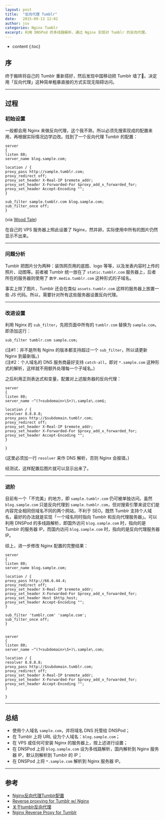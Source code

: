 ```yaml
---
layout: post
title:  "反向代理 Tumblr"
date:   2015-09-13 12:02
author: jsv
categories: Nginx Tumblr
excerpt: 利用 DNSPod 的多线路解析，通过 Nginx 实现对 Tumblr 的反向代理。
---
```


* content
{:toc}


## 序

终于搬砖将自己的 Tumblr 重新搭好，然后发现中国移动把 Tumblr 墙了👀。决定用「反向代理」这种简单粗暴直接的方式实现无阻碍访问。

---

## 过程

### 初始设置

一般都会用 Nginx 来做反向代理，这个我不熟，所以必须先搜索现成的配置来用，再根据实际情况边学边改。找到了一个反向代理 Tumblr 的配置：
<pre><code>server
{
listen 80;
server_name blog.sample.com;      

location / {
proxy_pass http://sample.tumblr.com;
proxy_redirect off;
proxy_set_header X-Real-IP $remote_addr;
proxy_set_header X-Forwarded-For $proxy_add_x_forwarded_for;
proxy_set_header Accept-Encoding "";
}

sub_filter sample.tumblr.com blog.sample.com;
sub_filter_once off;
}</code></pre>
(via [Wood Tale](http://adaromu.tumblr.com/post/33722081482/nginx反向代理tumblr配置))  
  
在自己的 VPS 服务器上照此设置了 Nginx，然并卵，实际使用中所有的图片仍然显示不出来。  

---

### 问题分析

Tumblr 把图片分为两种：装饰网页用的底图、logo 等等，以及发表内容时上传的照片、动图等。前者被 Tumblr 统一放在了 `static.tumblr.com` 服务器上，后者所在的服务器则使用了 `数字.media.tumblr.com` 这种形式的子域名。  

事实上除了图片，Tumblr 还会在类似 `assets.tumblr.com` 这样的服务器上放置一些 JS 代码。所以，需要针对所有这些服务器设置反向代理。

---

### 改进设置

利用 Nginx 的 `sub_filter`，先把页面中所有的 `tumblr.com` 替换为 `sample.com`，即添加这行：
<pre><code>sub_filter tumblr.com sample.com;</code></pre>
(注#1：并不是所有 Nginx 的版本都支持超过一个 `sub_filter`，所以请更新 Nginx 到最新版。)  
(注#2：个人域名的 DNS 服务商最好支持 `catch-all`，即对 `*.sample.com` 这种形式的解析，这样就不用额外处理每一个子域名。)  

之后利用正则表达式和变量，配置对上述服务器的反向代理：

    server
    {
    listen 80;
    server_name ~^(?<subdomain>\S+)\.sample\.com$;
    
    location / {
    resolver 8.8.8.8;
    proxy_pass http://$subdomain.tumblr.com;
    proxy_redirect off;
    proxy_set_header X-Real-IP $remote_addr;
    proxy_set_header X-Forwarded-For $proxy_add_x_forwarded_for;
    proxy_set_header Accept-Encoding "";
    }
    
    }

(这里必须加一行 `resolver` 来作 DNS 解析，否则 Nginx 会报错。)

经测试，这样配置后图片就可以显示出来了。

---

### 进阶

目前有一个「不完美」的地方，即 `sample.tumblr.com` 仍可被单独访问。虽然 `blog.sample.com` 只是反向代理到 `sample.tumblr.com`，但对搜索引擎来说它们是内容完全相同但域名不同的两个网站，不利于 SEO。既然 Tumblr 支持个人域名，最好的办法就是实现「一个域名同时指向 Tumblr 和反向代理服务器」。可以利用 DNSPod 的多线路解析，即国外访问 `blog.sample.com` 时，指向的是 Tumblr 的服务器 IP，而国内访问 `blog.sample.com` 时，指向的是反向代理服务器 IP。

综上，进一步修改 Nginx 配置的完整结果：

    server
    {
    listen 80;
    server_name blog.sample.com;
    
    location / {
    proxy_pass http://66.6.44.4;
    proxy_redirect off;
    proxy_set_header X-Real-IP $remote_addr;
    proxy_set_header X-Forwarded-For $proxy_add_x_forwarded_for;
    proxy_set_header Host $http_host;
    proxy_set_header Accept-Encoding "";
    }
    
    sub_filter 'tumblr.com' 'sample.com';
    sub_filter_once off;
    }
    
    
    server
    {
    listen 80;
    server_name ~^(?<subdomain>\S+)\.sample\.com;
    
    location / {
    resolver 8.8.8.8;
    proxy_pass http://$subdomain.tumblr.com;
    proxy_redirect off;
    proxy_set_header X-Real-IP $remote_addr;
    proxy_set_header X-Forwarded-For $proxy_add_x_forwarded_for;
    proxy_set_header Accept-Encoding "";
    }
    
    }


---

## 总结 

*  使用个人域名 `sample.com`，并将域名 DNS 托管给 DNSPod；
*  在 Tumblr 上将 URL 设为个人域名：`blog.sample.com`；
*  在 VPS 或任何可安装 Nginx 的服务器上，按上述进行设置；
*  在 DNSPod 上将 `blog.sample.com` 设为多线路解析，国内解析到 Nginx 服务器 IP，默认则解析到 Tumblr 的 IP；
*  在 DNSPod 上将 `*.sample.com` 解析到 Nginx 服务器 IP。

---

## 参考
*  [Nginx反向代理Tumblr配置](http://adaromu.tumblr.com/post/33722081482/nginx反向代理tumblr配置)  
*  [Reverse proxying for Tumblr w/ Nginx](http://jyorr.com/post/4085366506/reverse-proxying-for-tumblr-w-nginx)  
*  [关于tumblr反向代理](http://www.storyday.com/html/y2012/3165_on-tumblr-reverse-agent.html)  
*  [Nginx Reverse Proxy for Tumblr](http://webmasters.stackexchange.com/questions/55698/nginx-reverse-proxy-for-tumblr)  


